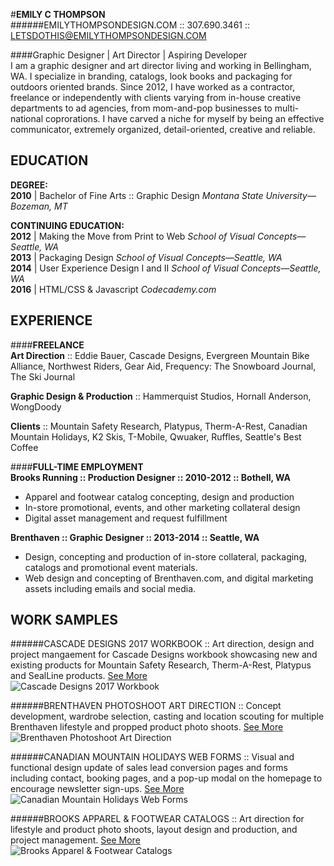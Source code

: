 #**EMILY C THOMPSON**   
######EMILYTHOMPSONDESIGN.COM :: 307.690.3461 :: LETSDOTHIS@EMILYTHOMPSONDESIGN.COM

####Graphic Designer | Art Director | Aspiring Developer  
I am a graphic designer and art director living and working in Bellingham, WA. I specialize in branding, catalogs, look books and packaging for outdoors oriented brands. Since 2012, I have worked as a contractor, freelance or independently with clients varying from in-house creative departments to ad agencies, from mom-and-pop businesses to multi-national coprorations. I have carved a niche for myself by being an effective communicator, extremely organized, detail-oriented, creative and reliable.   

**EDUCATION** 
-------------
**DEGREE:**  
**2010** | Bachelor of Fine Arts :: Graphic Design
_Montana State University—Bozeman, MT_

**CONTINUING EDUCATION:**  
**2012** | Making the Move from Print to Web
_School of Visual Concepts—Seattle, WA_  
**2013** | Packaging Design
_School of Visual Concepts—Seattle, WA_  
**2014** | User Experience Design I and II
_School of Visual Concepts—Seattle, WA_  
**2016** | HTML/CSS & Javascript
_Codecademy.com_

**EXPERIENCE**
--------------
####**FREELANCE**  
**Art Direction** :: Eddie Bauer, Cascade Designs, Evergreen Mountain Bike Alliance, Northwest Riders, Gear Aid, Frequency: The Snowboard Journal, The Ski Journal  

**Graphic Design & Production** :: Hammerquist Studios, Hornall Anderson, WongDoody  

**Clients** :: Mountain Safety Research, Platypus, Therm-A-Rest, Canadian Mountain Holidays, K2 Skis, T-Mobile, Qwuaker, Ruffles, Seattle's Best Coffee

####**FULL-TIME EMPLOYMENT**  
**Brooks Running :: Production Designer :: 2010-2012 :: Bothell, WA**
* Apparel and footwear catalog concepting, design and production  
* In-store promotional, events, and other marketing collateral design  
* Digital asset management and request fulfillment   

**Brenthaven :: Graphic Designer :: 2013-2014 :: Seattle, WA**
* Design, concepting and production of in-store collateral, packaging, catalogs and promotional event materials. 
* Web design and concepting of Brenthaven.com, and digital marketing assets including emails and social media.

**WORK SAMPLES**
----------------
######CASCADE DESIGNS 2017 WORKBOOK :: Art direction, design and project mangaement for Cascade Designs workbook showcasing new and existing products for Mountain Safety Research, Therm-A-Rest, Platypus and SealLine products. [See More](http://emilythompsondesign.com/cascade-designs-2017-workbook)  
![Cascade Designs 2017 Workbook](https://mir-s3-cdn-cf.behance.net/project_modules/max_1200/a818cc37453195.5754cf94cbc04.jpg)    

######BRENTHAVEN PHOTOSHOOT ART DIRECTION :: Concept development, wardrobe selection, casting and location scouting for multiple Brenthaven lifestyle and propped product photo shoots. [See More](http://emilythompsondesign.com/brenthaven-photography-art-direction)  
![Brenthaven Photoshoot Art Direction](https://mir-s3-cdn-cf.behance.net/project_modules/max_1200/c11f1f21138641.562fc2101cc87.jpg)  

######CANADIAN MOUNTAIN HOLIDAYS WEB FORMS :: Visual and functional design update of sales lead conversion pages and forms including contact, booking pages, and a pop-up modal on the homepage to encourage newsletter sign-ups. [See More](http://emilythompsondesign.com/canadian-mountain-holidays-web-forms)  
![Canadian Mountain Holidays Web Forms](https://mir-s3-cdn-cf.behance.net/project_modules/max_1200/e265b221138111.562fc1ebf2905.jpg)   

######BROOKS APPAREL & FOOTWEAR CATALOGS :: Art direction for lifestyle and product photo shoots, layout design and production, and project management. [See More](http://emilythompsondesign.com/brooks-apparel-and-footwear-catalogs)  
![Brooks Apparel & Footwear Catalogs](https://mir-s3-cdn-cf.behance.net/project_modules/max_1200/a2acb010035137.560de69fbe46f.jpg)  
